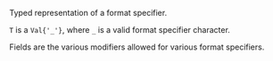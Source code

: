 Typed representation of a format specifier.

`T` is a `Val{'_'}`, where `_` is a valid format specifier character.

Fields are the various modifiers allowed for various format specifiers.
